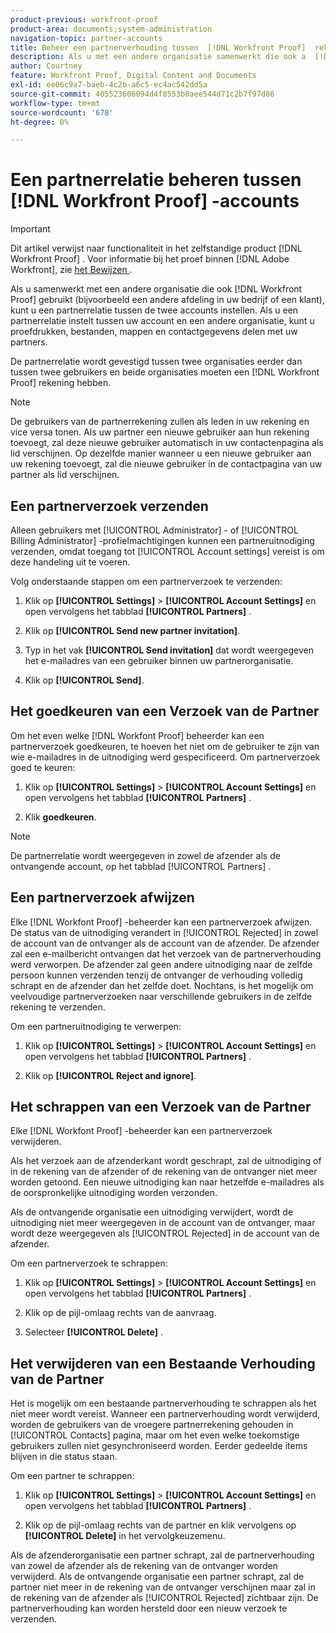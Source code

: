 ```yaml
---
product-previous: workfront-proof
product-area: documents;system-administration
navigation-topic: partner-accounts
title: Beheer een partnerverhouding tussen  [!DNL Workfront Proof]  rekeningen
description: Als u met een andere organisatie samenwerkt die ook a  [!DNL Workfront Proof]  (bijvoorbeeld, een andere afdeling in uw bedrijf of een cliënt) gebruikt, kunt u opstelling een partnerverhouding tussen de twee rekeningen. Als u een partnerrelatie instelt tussen uw account en een andere organisatie, kunt u proefdrukken, bestanden, mappen en contactgegevens delen met uw partners.
author: Courtney
feature: Workfront Proof, Digital Content and Documents
exl-id: ee06c9a7-baeb-4c2b-a6c5-ec4ac542dd5a
source-git-commit: 405523606094d4f8553b0aee544d71c2b7f97d86
workflow-type: tm+mt
source-wordcount: '678'
ht-degree: 0%

---
```


# Een partnerrelatie beheren tussen [!DNL Workfront Proof] -accounts

>[!IMPORTANT]
>
>Dit artikel verwijst naar functionaliteit in het zelfstandige product [!DNL Workfront Proof] . Voor informatie bij het proef binnen [!DNL Adobe Workfront], zie [ het Bewijzen ](../../../review-and-approve-work/proofing/proofing.md).

Als u samenwerkt met een andere organisatie die ook [!DNL Workfront Proof] gebruikt (bijvoorbeeld een andere afdeling in uw bedrijf of een klant), kunt u een partnerrelatie tussen de twee accounts instellen. Als u een partnerrelatie instelt tussen uw account en een andere organisatie, kunt u proefdrukken, bestanden, mappen en contactgegevens delen met uw partners.

De partnerrelatie wordt gevestigd tussen twee organisaties eerder dan tussen twee gebruikers en beide organisaties moeten een [!DNL Workfront Proof] rekening hebben.

>[!NOTE]
>
>De gebruikers van de partnerrekening zullen als leden in uw rekening en vice versa tonen. Als uw partner een nieuwe gebruiker aan hun rekening toevoegt, zal deze nieuwe gebruiker automatisch in uw contactenpagina als lid verschijnen. Op dezelfde manier wanneer u een nieuwe gebruiker aan uw rekening toevoegt, zal die nieuwe gebruiker in de contactpagina van uw partner als lid verschijnen.

## Een partnerverzoek verzenden

Alleen gebruikers met [!UICONTROL Administrator] - of [!UICONTROL Billing Administrator] -profielmachtigingen kunnen een partneruitnodiging verzenden, omdat toegang tot [!UICONTROL Account settings] vereist is om deze handeling uit te voeren.

Volg onderstaande stappen om een partnerverzoek te verzenden:

1. Klik op **[!UICONTROL Settings]** > **[!UICONTROL Account Settings]** en open vervolgens het tabblad **[!UICONTROL Partners]** .

1. Klik op **[!UICONTROL Send new partner invitation]**.
1. Typ in het vak **[!UICONTROL Send invitation]** dat wordt weergegeven het e-mailadres van een gebruiker binnen uw partnerorganisatie.
1. Klik op **[!UICONTROL Send]**.

## Het goedkeuren van een Verzoek van de Partner

Om het even welke [!DNL Workfont Proof] beheerder kan een partnerverzoek goedkeuren, te hoeven het niet om de gebruiker te zijn van wie e-mailadres in de uitnodiging werd gespecificeerd. Om partnerverzoek goed te keuren:

1. Klik op **[!UICONTROL Settings]** > **[!UICONTROL Account Settings]** en open vervolgens het tabblad **[!UICONTROL Partners]** .

1. Klik **goedkeuren**.**&#x200B;**

>[!NOTE]
>
>De partnerrelatie wordt weergegeven in zowel de afzender als de ontvangende account, op het tabblad [!UICONTROL Partners] .

## Een partnerverzoek afwijzen

Elke [!DNL Workfont Proof] -beheerder kan een partnerverzoek afwijzen. De status van de uitnodiging verandert in [!UICONTROL Rejected] in zowel de account van de ontvanger als de account van de afzender. De afzender zal een e-mailbericht ontvangen dat het verzoek van de partnerverhouding werd verworpen. De afzender zal geen andere uitnodiging naar de zelfde persoon kunnen verzenden tenzij de ontvanger de verhouding volledig schrapt en de afzender dan het zelfde doet. Nochtans, is het mogelijk om veelvoudige partnerverzoeken naar verschillende gebruikers in de zelfde rekening te verzenden.

Om een partneruitnodiging te verwerpen:

1. Klik op **[!UICONTROL Settings]** > **[!UICONTROL Account Settings]** en open vervolgens het tabblad **[!UICONTROL Partners]** .

1. Klik op **[!UICONTROL Reject and ignore]**.

## Het schrappen van een Verzoek van de Partner

Elke [!DNL Workfont Proof] -beheerder kan een partnerverzoek verwijderen.

Als het verzoek aan de afzenderkant wordt geschrapt, zal de uitnodiging of in de rekening van de afzender of de rekening van de ontvanger niet meer worden getoond. Een nieuwe uitnodiging kan naar hetzelfde e-mailadres als de oorspronkelijke uitnodiging worden verzonden.

Als de ontvangende organisatie een uitnodiging verwijdert, wordt de uitnodiging niet meer weergegeven in de account van de ontvanger, maar wordt deze weergegeven als [!UICONTROL Rejected] in de account van de afzender.

Om een partnerverzoek te schrappen:

1. Klik op **[!UICONTROL Settings]** > **[!UICONTROL Account Settings]** en open vervolgens het tabblad **[!UICONTROL Partners]** .

1. Klik op de pijl-omlaag rechts van de aanvraag.
1. Selecteer **[!UICONTROL Delete]** .

## Het verwijderen van een Bestaande Verhouding van de Partner

Het is mogelijk om een bestaande partnerverhouding te schrappen als het niet meer wordt vereist. Wanneer een partnerverhouding wordt verwijderd, worden de gebruikers van de vroegere partnerrekening gehouden in [!UICONTROL Contacts] pagina, maar om het even welke toekomstige gebruikers zullen niet gesynchroniseerd worden. Eerder gedeelde items blijven in die status staan.

Om een partner te schrappen:

1. Klik op **[!UICONTROL Settings]** > **[!UICONTROL Account Settings]** en open vervolgens het tabblad **[!UICONTROL Partners]** .

1. Klik op de pijl-omlaag rechts van de partner en klik vervolgens op **[!UICONTROL Delete]** in het vervolgkeuzemenu.

Als de afzenderorganisatie een partner schrapt, zal de partnerverhouding van zowel de afzender als de rekening van de ontvanger worden verwijderd. Als de ontvangende organisatie een partner schrapt, zal de partner niet meer in de rekening van de ontvanger verschijnen maar zal in de rekening van de afzender als [!UICONTROL Rejected] zichtbaar zijn. De partnerverhouding kan worden hersteld door een nieuw verzoek te verzenden.
